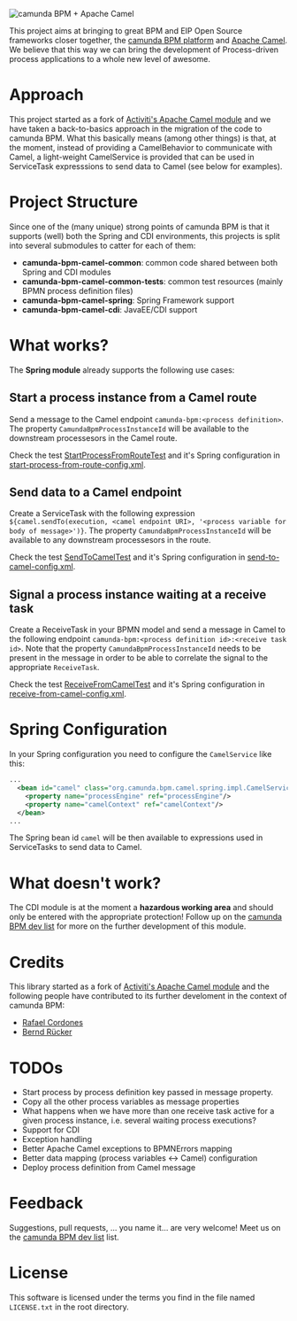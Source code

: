 ![camunda BPM + Apache Camel][1]

This project aims at bringing to great BPM and EIP Open Source frameworks closer together, the [camunda BPM platform](http://camunda.org) and [Apache Camel](http://camel.camunda.org). We believe that this way we can bring the development of Process-driven process applications to a whole new level of awesome.

# Approach

This project started as a fork of [Activiti's Apache Camel module](https://github.com/Activiti/Activiti/tree/master/modules/activiti-camel) and we have taken a back-to-basics approach in the migration of the code to camunda BPM. What this basically means (among other things) is that, at the moment, instead of providing a CamelBehavior to communicate with Camel, a light-weight CamelService is provided that can be used in ServiceTask expresssions to send data to Camel (see below for examples).

# Project Structure

Since one of the (many unique) strong points of camunda BPM is that it supports (well) both the Spring and CDI environments, this projects is split into several submodules to catter for each of them:

* **camunda-bpm-camel-common**: common code shared between both Spring and CDI modules
* **camunda-bpm-camel-common-tests**: common test resources (mainly BPMN process definition files)
* **camunda-bpm-camel-spring**: Spring Framework support
* **camunda-bpm-camel-cdi**: JavaEE/CDI support

# What works?

The **Spring module** already supports the following use cases:

## Start a process instance from a Camel route

Send a message to the Camel endpoint `camunda-bpm:<process definition>`. The property `CamundaBpmProcessInstanceId` will be available to the downstream processesors in the Camel route. 

Check the test [StartProcessFromRouteTest](https://github.com/rafacm/camunda-bpm-camel/blob/master/camunda-bpm-camel-spring/src/test/java/org/camunda/bpm/camel/spring/StartProcessFromRouteTest.java) and it's Spring configuration in [start-process-from-route-config.xml](hhttps://github.com/rafacm/camunda-bpm-camel/blob/master/camunda-bpm-camel-spring/src/test/resources/start-process-from-route-config.xml).

## Send data to a Camel endpoint

Create a ServiceTask with the following expression `${camel.sendTo(execution, <camel endpoint URI>, '<process variable for body of message>')}`. The property `CamundaBpmProcessInstanceId` will be available to any downstream processesors in the route.

Check the test [SendToCamelTest](https://github.com/rafacm/camunda-bpm-camel/blob/master/camunda-bpm-camel-spring/src/test/java/org/camunda/bpm/camel/spring/SendToCamelTest.java) and it's Spring configuration in [send-to-camel-config.xml](https://github.com/rafacm/camunda-bpm-camel/blob/master/camunda-bpm-camel-spring/src/test/test/resources/send-to-camel-config.xml).

## Signal a process instance waiting at a receive task

Create a ReceiveTask in your BPMN model and send a message in Camel to the following endpoint `camunda-bpm:<process definition id>:<receive task id>`. Note that the property `CamundaBpmProcessInstanceId` needs to be present in the message in order to be able to correlate the signal to the appropriate `ReceiveTask`.

Check the test [ReceiveFromCamelTest](https://github.com/rafacm/camunda-bpm-camel/blob/master/camunda-bpm-camel-spring/src/test/java/org/camunda/bpm/camel/spring/ReceiveFromCamelTest.java) and it's Spring configuration in [receive-from-camel-config.xml](https://github.com/rafacm/camunda-bpm-camel/blob/master/camunda-bpm-camel-spring/src/test/resources/receive-from-camel-config.xml).

# Spring Configuration

In your Spring configuration you need to configure the `CamelService` like this:
```xml
...
  <bean id="camel" class="org.camunda.bpm.camel.spring.impl.CamelServiceImpl">
    <property name="processEngine" ref="processEngine"/>
    <property name="camelContext" ref="camelContext"/>
  </bean>
...
```
The Spring bean id `camel` will be then available to expressions used in ServiceTasks to send data to Camel.

# What doesn't work?

The CDI module is at the moment a **hazardous working area** and should only be entered with the appropriate protection! Follow up on the [camunda BPM dev list](https://groups.google.com/forum/?fromgroups#!forum/camunda-bpm-dev) for more on the further development of this module.

# Credits

This library started as a fork of [Activiti's Apache Camel module](https://github.com/Activiti/Activiti/tree/master/modules/activiti-camel) and the following people have contributed to its further develoment in the context of camunda BPM:
* [Rafael Cordones](http://rafael.cordones.me/)
* [Bernd Rücker](http://camunda.org/community/team.html)

# TODOs

* Start process by process definition key passed in message property.
* Copy all the other process variables as message properties
* What happens when we have more than one receive task active for a given process instance, i.e. several waiting process executions?
* Support for CDI
* Exception handling
* Better Apache Camel exceptions to BPMNErrors mapping
* Better data mapping (process variables <-> Camel) configuration
* Deploy process definition from Camel message

# Feedback

Suggestions, pull requests, ... you name it... are very welcome! Meet us on the [camunda BPM dev list](https://groups.google.com/forum/?fromgroups#!forum/camunda-bpm-dev) list.

# License

This software is licensed under the terms you  find in the file named `LICENSE.txt` in the root directory.

[1]: http://rafael.cordones.me/assets/camunda-bpm-camel.png
